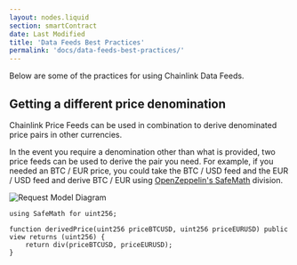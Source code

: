 ```yaml
---
layout: nodes.liquid
section: smartContract
date: Last Modified
title: 'Data Feeds Best Practices'
permalink: 'docs/data-feeds-best-practices/'
---
```


Below are some of the practices for using Chainlink Data Feeds.

## Getting a different price denomination

Chainlink Price Feeds can be used in combination to derive denominated price pairs in other currencies.

In the event you require a denomination other than what is provided, two price feeds can be used to derive the pair you need. For example, if you needed an BTC / EUR price, you could take the BTC / USD feed and the EUR / USD feed and derive BTC / EUR using <a href="https://github.com/OpenZeppelin/openzeppelin-contracts/blob/master/contracts/utils/math/SafeMath.sol" target="_blank">OpenZeppelin's SafeMath</a> division.

![Request Model Diagram](/files/price-feed-conversion-equation.gif)


```solidity
using SafeMath for uint256;

function derivedPrice(uint256 priceBTCUSD, uint256 priceEURUSD) public view returns (uint256) {
    return div(priceBTCUSD, priceEURUSD);
}
```
